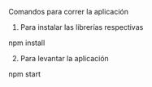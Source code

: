 Comandos para correr la aplicación

1. Para instalar las librerías respectivas

npm install

2. Para levantar la aplicación

npm start

